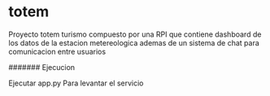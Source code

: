 # totem

Proyecto totem turismo compuesto por una RPI que contiene dashboard de los datos de la estacion metereologica ademas de un sistema de chat para comunicacion entre usuarios

#######   Ejecucion


 Ejecutar 
  app.py 
Para levantar el servicio
